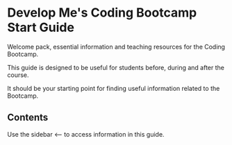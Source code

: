 # Develop Me's Coding Bootcamp Start Guide

Welcome pack, essential information and teaching resources for the Coding Bootcamp.

This guide is designed to be useful for students before, during and after the course.

It should be your starting point for finding useful information related to the Bootcamp.

## Contents

Use the sidebar <-- to access information in this guide.
